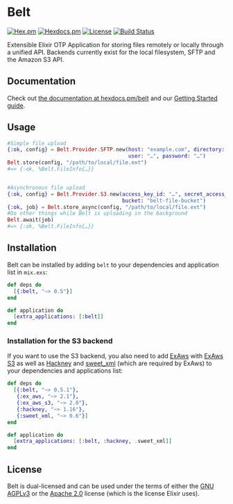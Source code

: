 # Belt
[![Hex.pm](https://img.shields.io/hexpm/v/belt.svg)](https://hex.pm/packages/belt)
[![Hexdocs.pm](https://img.shields.io/badge/hexdocs-release-blue.svg)](https://hexdocs.pm/belt/getting-started.html)
[![License](https://img.shields.io/hexpm/l/belt.svg)](https://bitbucket.org/pentacent/belt/src/master/LICENSE)
[![Build Status](https://img.shields.io/bitbucket/pipelines/pentacent/belt.svg)](https://bitbucket.org/pentacent/belt/addon/pipelines/home)

Extensible Elixir OTP Application for storing files remotely or locally through
a unified API. Backends currently exist for the local filesystem, SFTP and
the Amazon S3 API.


## Documentation
Check out [the documentation at hexdocs.pm/belt](https://hexdocs.pm/belt) and our [Getting Started guide](https://hexdocs.pm/belt/getting-started.html).


## Usage
```elixir
#Simple file upload
{:ok, config} = Belt.Provider.SFTP.new(host: "example.com", directory: "/var/files",
                                       user: "…", password: "…")
Belt.store(config, "/path/to/local/file.ext")
#=> {:ok, %Belt.FileInfo{…}}


#Asynchronous file upload
{:ok, config} = Belt.Provider.S3.new(access_key_id: "…", secret_access_key: "…",
                                     bucket: "belt-file-bucket")
{:ok, job} = Belt.store_async(config, "/path/to/local/file.ext")
#Do other things while Belt is uploading in the background
Belt.await(job)
#=> {:ok, %Belt.FileInfo{…}}
```


## Installation
Belt can be installed by adding `belt` to your dependencies and application
list in `mix.exs`:

```elixir
def deps do
  [{:belt, "~> 0.5"}]
end

def application do
  [extra_applications: [:belt]]
end
```

### Installation for the S3 backend
If you want to use the S3 backend, you also need to add [ExAws](https://github.com/ex-aws/ex_aws/) with [ExAws S3](https://github.com/ex-aws/ex_aws_s3) as well as [Hackney](https://hex.pm/packages/hackney) and [sweet_xml](https://hex.pm/packages/sweet_xml) (which are required by ExAws) to your dependencies and applications list:
```elixir
def deps do
  [{:belt, "~> 0.5.1"},
   {:ex_aws, "~> 2.1"},
   {:ex_aws_s3, "~> 2.0"},
   {:hackney, "~> 1.16"},
   {:sweet_xml, "~> 0.6"}]
end

def application do
  [extra_applications: [:belt, :hackney, .sweet_xml]]
end
```

## License
Belt is dual-licensed and can be used under the terms of either the [GNU AGPLv3](https://www.gnu.org/licenses/agpl-3.0.en.html) or the [Apache 2.0](https://www.apache.org/licenses/LICENSE-2.0.html) license (which is the license Elixir uses).
